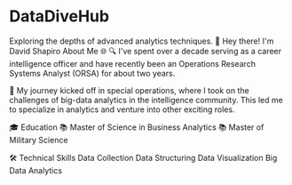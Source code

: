 # DataDiveHub
Exploring the depths of advanced analytics techniques.
👋 Hey there! I'm David Shapiro
About Me 🌐
🔍 I've spent over a decade serving as a career intelligence officer and have recently been an Operations Research Systems Analyst (ORSA) for about two years. 

🌟 My journey kicked off in special operations, where I took on the challenges of big-data analytics in the intelligence community. This led me to specialize in analytics and venture into other exciting roles.

🎓 Education
📚 Master of Science in Business Analytics
📚 Master of Military Science

🛠️ Technical Skills
Data Collection
Data Structuring
Data Visualization
Big Data Analytics
